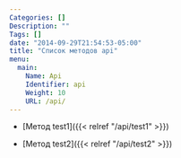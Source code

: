 ```yaml
---
Categories: []
Description: ""
Tags: []
date: "2014-09-29T21:54:53-05:00"
title: "Список методов api"
menu:
  main: 
    Name: Api
    Identifier: api
    Weight: 10
    URL: /api/
---
```


* [Метод test1]({{< relref "/api/test1" >}})
- [Метод test2]({{< relref "/api/test2" >}})

